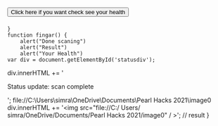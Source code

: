 <!-- # PearlHacks2021Hi -->
<h1></h1>
<div>
<button id='btn1' type="button" onclick="health()"> Click here if you want check see your health</button>

</div>
<div style="visibility: hidden;" id="scan">
    <button id='btn2' type="button" onclick="face()">Scan your face</button>
    <button id='bt3' type="button" onclick="fingar()">Scan your nails</button>
</div>
<div id="statusDiv
</div>
<script>
    function health() {
        document.getElementById("scan").style.visibility="visible";
    }
    function face() {
        alert("Done scaning")
        alert("Result")
        alert("Your Health")
    var div = document.getElementById('statusdiv');
    div.innerHTML += '<p>Status update: scan complete</p>';
    
    }
    function fingar() {
        alert("Done scaning")
        alert("Result")
        alert("Your Health")
    var div = document.getElementById('statusdiv');
div.innerHTML += '<p>Status update: scan complete</p>';
   file://C:\Users\simra\OneDrive\Documents\Pearl Hacks 2021\image0
   div.innerHTML += '<img src="file://C:/ Users/ simra/OneDrive/Documents/Pearl Hacks 2021/image0" / >'; // result
    }

</script>
